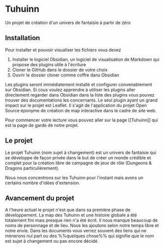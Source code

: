 # Tuhuinn

Un projet de création d'un univers de fantaisie à partir de zéro

## Installation

Pour installer et pouvoir visualiser les fichiers vous devez
1. Installer le logiciel Obsidian, un logiciel de visualisation de Markdown qui propose des plugins utile à l'écriture
2. Cloner le GitHub dans le dossier de votre choix
3. Ouvrir le dossier cloner comme coffre dans Obsidian

Les plugins seront immédiatement installé et configurer convenablement sur Obsidian.
Si cous voulez apprendre à utiliser les plugins aller directement regarder dans Obsidian dans la liste des plugins vous pouvez trouver des documentations les concernants.
Le seul plugin ayant un grand impact sur le projet est Leaflet. Il s'agit de l'application du projet Open Source éponyme de création de map interactive dans le cadre de site web.

Pour commencer votre lecture vous pouvez aller sur la page [[Tuhuinn]] qui est la page de garde de notre projet.
## Le projet

Le projet Tuhuinn (nom sujet à changement) est un univers de fantaisie qui se développe de façon privée dans le but de créer un monde crédible et complet pour la création libre de campagne de jeux de rôle (Dungeons & Dragons particulièrement). 

Nous nous concentrons sur les Tuhuinn pour l'instant mais avons un certains nombre d'idées d'extension.

## Avancement du projet

A l'heure actuel le projet n'est que dans sa première phase de développement. La map des Tuhuinn et une histoire globale a été totalement fini mais presque rien n'a été écrit. Il nous manque beaucoup de noms de personnage et de lieu. Nous les ajoutons selon notre temps libre et notre envie. Dans les documents vous verrez souvent des liens qui ne mènerons nul part ou des %%quelques chose%% qui signifie que le nom est sujet à changement ou pas encore décidé.